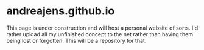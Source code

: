 # andreajens.github.io
This page is under construction and will host a personal website of sorts.
I'd rather upload all my unfinished concept to the net rather than having them being lost or forgotten.
This will be a repository for that.
